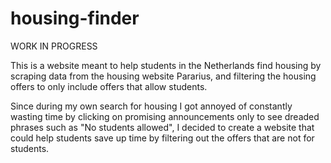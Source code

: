 # housing-finder

WORK IN PROGRESS 

This is a website meant to help students in the Netherlands find housing by scraping data from the housing website Pararius, and filtering the housing offers to only include offers that allow students.


Since during my own search for housing I got annoyed of constantly wasting time by clicking on promising announcements only to see dreaded phrases such as "No students allowed", I decided to create a website that could help students save up time by filtering out the offers that are not for students.
